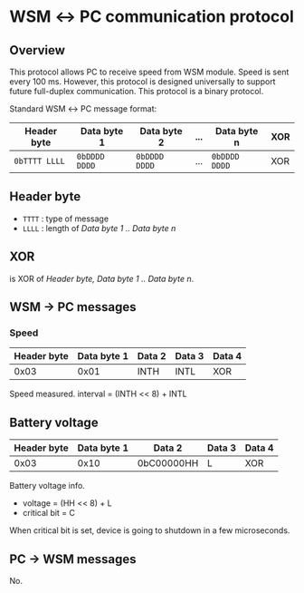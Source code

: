 # WSM ↔ PC communication protocol

## Overview

This protocol allows PC to receive speed from WSM module. Speed is sent every
100 ms. However, this protocol is designed universally to support future
full-duplex communication. This protocol is a binary protocol.

Standard WSM ↔ PC message format:

|  Header byte  |  Data byte 1  |  Data byte 2  | ... |  Data byte n  | XOR |
|---------------|---------------|---------------|-----|---------------|-----|
| `0bTTTT LLLL` | `0bDDDD DDDD` | `0bDDDD DDDD` | ... | `0bDDDD DDDD` | XOR |

## Header byte

 - `TTTT` : type of message
 - `LLLL` : length of *Data byte 1 .. Data byte n*

## XOR

is XOR of *Header byte, Data byte 1 .. Data byte n*.

## WSM → PC messages

### Speed

| Header byte | Data byte 1 | Data 2     | Data 3 | Data 4 |
|-------------|-------------|------------|--------|--------|
| 0x03        | 0x01        | INTH       | INTL   | XOR    |

Speed measured. interval = (INTH << 8) + INTL

## Battery voltage

| Header byte | Data byte 1 | Data 2     | Data 3 | Data 4 |
|-------------|-------------|------------|--------|--------|
| 0x03        | 0x10        | 0bC00000HH | L      | XOR    |

Battery voltage info.

 * voltage = (HH << 8) + L
 * critical bit = C

When critical bit is set, device is going to shutdown in a few microseconds.

## PC → WSM messages

No.
